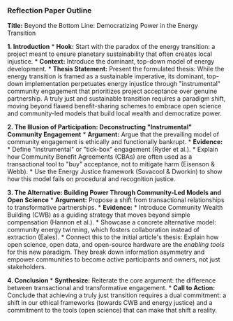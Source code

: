 ### Reflection Paper Outline

**Title:** Beyond the Bottom Line: Democratizing Power in the Energy Transition

**1. Introduction**
    *   **Hook:** Start with the paradox of the energy transition: a project meant to ensure planetary sustainability that often creates local injustice.
    *   **Context:** Introduce the dominant, top-down model of energy development.
    *   **Thesis Statement:** Present the formulated thesis: While the energy transition is framed as a sustainable imperative, its dominant, top-down implementation perpetuates energy injustice through "instrumental" community engagement that prioritizes project acceptance over genuine partnership. A truly just and sustainable transition requires a paradigm shift, moving beyond flawed benefit-sharing schemes to embrace open science and community-led models that build local wealth and democratize power.

**2. The Illusion of Participation: Deconstructing "Instrumental" Community Engagement**
    *   **Argument:** Argue that the prevailing model of community engagement is ethically and functionally bankrupt.
    *   **Evidence:**
        *   Define "instrumental" or "tick-box" engagement (Ryder et al.).
        *   Explain how Community Benefit Agreements (CBAs) are often used as a transactional tool to "buy" acceptance, not to mitigate harm (Eisenson & Webb).
        *   Use the Energy Justice framework (Sovacool & Dworkin) to show how this model fails on procedural and recognition justice.

**3. The Alternative: Building Power Through Community-Led Models and Open Science**
    *   **Argument:** Propose a shift from transactional relationships to transformative partnerships.
    *   **Evidence:**
        *   Introduce Community Wealth Building (CWB) as a guiding strategy that moves beyond simple compensation (Hannon et al.).
        *   Showcase a concrete alternative model: community energy twinning, which fosters collaboration instead of extraction (Eales).
        *   Connect this to the initial article's thesis: Explain how open science, open data, and open-source hardware are the *enabling tools* for this new paradigm. They break down information asymmetry and empower communities to become active participants and owners, not just stakeholders.

**4. Conclusion**
    *   **Synthesize:** Reiterate the core argument: the difference between transactional and transformative engagement.
    *   **Call to Action:** Conclude that achieving a truly just transition requires a dual commitment: a shift in our ethical frameworks (towards CWB and energy justice) and a commitment to the tools (open science) that can make that shift a reality. 